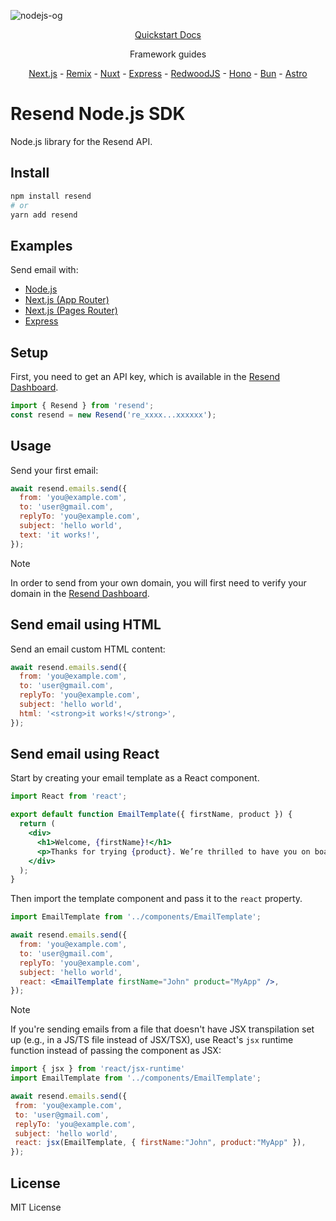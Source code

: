 
![nodejs-og](https://github.com/user-attachments/assets/7bc8f7c1-1877-4ddd-89f9-4f8d9bc32ed5)

<p align="center">
  <a href="https://resend.com/docs/send-with-nodejs">Quickstart Docs</a>
</p>

<p align="center">
  Framework guides
</p>
<p align="center">
  <a 
  - <a href="https://resend.com/docs/send-with-nextjs">Next.js</a> 
  - <a href="https://resend.com/docs/send-with-remix">Remix</a> 
  - <a href="https://resend.com/docs/send-with-nuxt">Nuxt</a> 
  - <a href="https://resend.com/docs/send-with-express">Express</a> 
  - <a href="https://resend.com/docs/send-with-redwoodjs">RedwoodJS</a> 
  - <a href="https://resend.com/docs/send-with-hono">Hono</a> 
  - <a href="https://resend.com/docs/send-with-bun">Bun</a> 
  - <a href="https://resend.com/docs/send-with-astro">Astro</a> 
</p>

# Resend Node.js SDK

Node.js library for the Resend API.

## Install

```bash
npm install resend
# or
yarn add resend
```

## Examples

Send email with:

- [Node.js](https://github.com/resendlabs/resend-node-example)
- [Next.js (App Router)](https://github.com/resendlabs/resend-nextjs-app-router-example)
- [Next.js (Pages Router)](https://github.com/resendlabs/resend-nextjs-pages-router-example)
- [Express](https://github.com/resendlabs/resend-express-example)

## Setup

First, you need to get an API key, which is available in the [Resend Dashboard](https://resend.com/api-keys).

```js
import { Resend } from 'resend';
const resend = new Resend('re_xxxx...xxxxxx');
```

## Usage

Send your first email:

```js
await resend.emails.send({
  from: 'you@example.com',
  to: 'user@gmail.com',
  replyTo: 'you@example.com',
  subject: 'hello world',
  text: 'it works!',
});
```

> [!NOTE]  
> In order to send from your own domain, you will first need to verify your domain in the [Resend Dashboard](https://resend.com/domains). 

## Send email using HTML

Send an email custom HTML content:

```js
await resend.emails.send({
  from: 'you@example.com',
  to: 'user@gmail.com',
  replyTo: 'you@example.com',
  subject: 'hello world',
  html: '<strong>it works!</strong>',
});
```

## Send email using React

Start by creating your email template as a React component.

```jsx
import React from 'react';

export default function EmailTemplate({ firstName, product }) {
  return (
    <div>
      <h1>Welcome, {firstName}!</h1>
      <p>Thanks for trying {product}. We’re thrilled to have you on board.</p>
    </div>
  );
}
```

Then import the template component and pass it to the `react` property.

```jsx
import EmailTemplate from '../components/EmailTemplate';

await resend.emails.send({
  from: 'you@example.com',
  to: 'user@gmail.com',
  replyTo: 'you@example.com',
  subject: 'hello world',
  react: <EmailTemplate firstName="John" product="MyApp" />,
});
```

> [!NOTE]
> If you're sending emails from a file that doesn't have JSX transpilation set up (e.g., in a JS/TS file instead of JSX/TSX), use React's `jsx` runtime function instead of passing the component as JSX:
>
>```js
>import { jsx } from 'react/jsx-runtime'
>import EmailTemplate from '../components/EmailTemplate';
>
>await resend.emails.send({
>  from: 'you@example.com',
>  to: 'user@gmail.com',
>  replyTo: 'you@example.com',
>  subject: 'hello world',
>  react: jsx(EmailTemplate, { firstName:"John", product:"MyApp" }),
>});
>```

## License

MIT License
